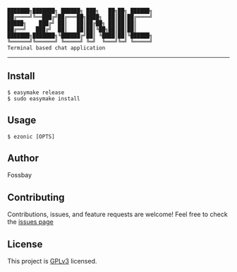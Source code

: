 ```
███████╗███████╗ ██████╗ ███╗   ██╗██╗ ██████╗
██╔════╝╚══███╔╝██╔═══██╗████╗  ██║██║██╔════╝
█████╗    ███╔╝ ██║   ██║██╔██╗ ██║██║██║     
██╔══╝   ███╔╝  ██║   ██║██║╚██╗██║██║██║     
███████╗███████╗╚██████╔╝██║ ╚████║██║╚██████╗
╚══════╝╚══════╝ ╚═════╝ ╚═╝  ╚═══╝╚═╝ ╚═════╝
Terminal based chat application
```
---

## Install

```
$ easymake release
$ sudo easymake install
```

## Usage

```
$ ezonic [OPTS]
```

## Author

Fossbay

## Contributing

Contributions, issues, and feature requests are welcome!
Feel free to check the [issues page](https://github.com/fossbay/ezonic/issues)

## License

This project is [GPLv3](https://github.com/Fossbay/ezonic/blob/main/LICENSE) licensed.